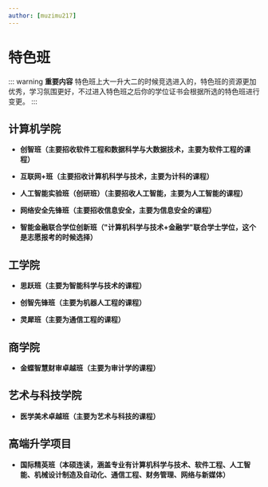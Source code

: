 ```yaml
---
author: [muzimu217]
---
```


# 特色班


::: warning **重要内容**
特色班上大一升大二的时候竞选进入的，特色班的资源更加优秀，学习氛围更好，不过进入特色班之后你的学位证书会根据所选的特色班进行变更。
:::

## 计算机学院

- **创智班（主要招收软件工程和数据科学与大数据技术，主要为软件工程的课程）**

- **互联网+班（主要招收计算机科学与技术，主要为计科的课程）**

- **人工智能实验班（创研班）（主要招收人工智能，主要为人工智能的课程）**

- **网络安全先锋班（主要招收信息安全，主要为信息安全的课程）**

- **智能金融联合学位创新班（"计算机科学与技术+金融学"联合学士学位，这个是志愿报考的时候选择）**

## 工学院

- **思跃班（主要为智能科学与技术的课程）**

- **创智先锋班（主要为机器人工程的课程）**

- **灵犀班（主要为通信工程的课程）** 

## 商学院

- **金蝶智慧财审卓越班（主要为审计学的课程）**

## 艺术与科技学院

-  **医学美术卓越班（主要为艺术与科技的课程）**

## 高端升学项目

- **国际精英班（本硕连读，涵盖专业有计算机科学与技术、软件工程、人工智能、机械设计制造及自动化、通信工程、财务管理、网络与新媒体）**


